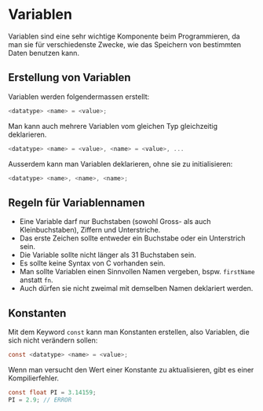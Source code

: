 # Variablen

<show-structure depth="2" />

Variablen sind eine sehr wichtige Komponente beim Programmieren, da man sie für verschiedenste Zwecke, wie das Speichern von bestimmten Daten benutzen kann.

## Erstellung von Variablen

Variablen werden folgendermassen erstellt:

```C
<datatype> <name> = <value>;
```

Man kann auch mehrere Variablen vom gleichen Typ gleichzeitig deklarieren.

```C
<datatype> <name> = <value>, <name> = <value>, ...
```

Ausserdem kann man Variablen deklarieren, ohne sie zu initialisieren:
```C
<datatype> <name>, <name>, <name>;
```

## Regeln für Variablennamen

- Eine Variable darf nur Buchstaben (sowohl Gross- als auch Kleinbuchstaben), Ziffern und Unterstriche.
- Das erste Zeichen sollte entweder ein Buchstabe oder ein Unterstrich sein. 
- Die Variable sollte nicht länger als 31 Buchstaben sein.
- Es sollte keine Syntax von C vorhanden sein. 
- Man sollte Variablen einen Sinnvollen Namen vergeben, bspw. `firstName` anstatt `fn`.
- Auch dürfen sie nicht zweimal mit demselben Namen deklariert werden.

## Konstanten

Mit dem Keyword `const` kann man Konstanten erstellen, also Variablen, die sich nicht verändern sollen:

```C
const <datatype> <name> = <value>;
```

Wenn man versucht den Wert einer Konstante zu aktualisieren, gibt es einer Kompilierfehler.

```C
const float PI = 3.14159;
PI = 2.9; // ERROR
```